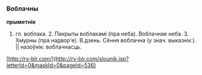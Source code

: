 ### Воблачны
**прыметнік**

1. гл. воблака. 2. Пакрыты воблакамі (пра неба). Воблачнае неба. 3. Хмурны (пра надвор'е). В.дзень. Сёння воблачна (у знач. выказнік:). || назоўнік: воблачнасць.

<a rel="author">[http://rv-blr.com/](http://rv-blr.com/slounik.jsp?letterId=0&maskId=0&pageId=536)</a>
